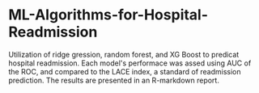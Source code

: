 # ML-Algorithms-for-Hospital-Readmission

Utilization of ridge gression, random forest, and XG Boost to predicat hospital readmission. Each model's performace was assed using AUC of the ROC, and compared to the LACE index, a standard of readmission prediction. The results are presented in an R-markdown report.
